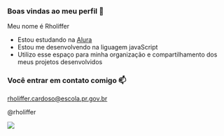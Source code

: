 ### Boas vindas ao meu perfil 💙

Meu nome é Rholiffer

- Estou estudando na [Alura](https://www.alura.com.br)
- Estou me desenvolvendo na liguagem javaScript
- Utilizo esse espaço para minha organização e compartilhamento dos meus projetos desenvolvidos

 ### Você entrar em contato comigo 📫

 rholiffer.cardoso@escola.pr.gov.br

 @rholiffer

![](https://media1.tenor.com/m/opEBWw0uddoAAAAC/umm.gif)
